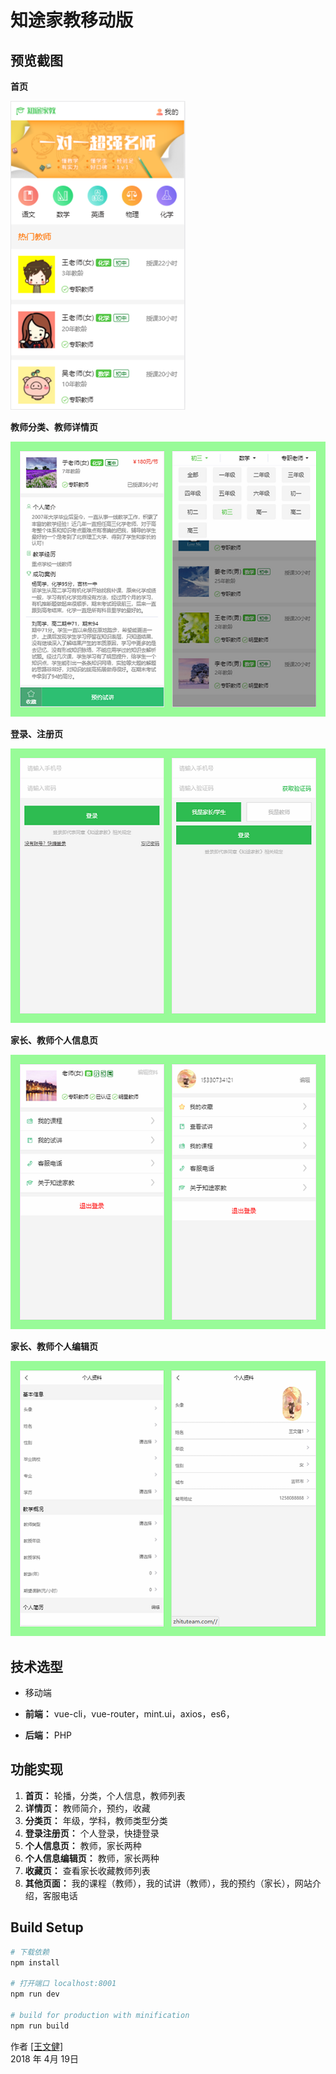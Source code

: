 # 知途家教移动版

## 预览截图

**首页**

![首页截图](https://github.com/wwenj/zhitu-Tutor/blob/master/product/项目截图/0.png)

**教师分类、教师详情页**

![教师分类、教师详情页](https://github.com/wwenj/zhitu-Tutor/blob/master/product/项目截图/1.png)

**登录、注册页**

![教师分类、教师详情页](https://github.com/wwenj/zhitu-Tutor/blob/master/product/项目截图/2.png)

**家长、教师个人信息页**

![教师分类、教师详情页](https://github.com/wwenj/zhitu-Tutor/blob/master/product/项目截图/3.png)

**家长、教师个人编辑页**

![教师分类、教师详情页](https://github.com/wwenj/zhitu-Tutor/blob/master/product/项目截图/5.png)

## 技术选型

- 移动端

- **前端：** vue-cli，vue-router，mint.ui，axios，es6，

- **后端：** PHP

## 功能实现

1. **首页：** 轮播，分类，个人信息，教师列表
2. **详情页：** 教师简介，预约，收藏
3. **分类页：** 年级，学科，教师类型分类
4. **登录注册页：** 个人登录，快捷登录
5. **个人信息页：** 教师，家长两种
6. **个人信息编辑页：** 教师，家长两种
7. **收藏页：** 查看家长收藏教师列表
8. **其他页面：** 我的课程（教师），我的试讲（教师），我的预约（家长），网站介绍，客服电话

## Build Setup

``` bash
# 下载依赖
npm install

# 打开端口 localhost:8001
npm run dev

# build for production with minification
npm run build
```



作者 [[王文健]](http://www.wwenj.com/) <br>
2018 年 4月 19日